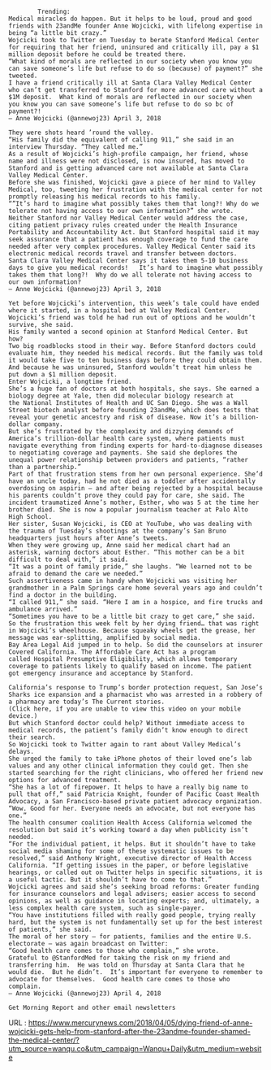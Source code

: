   
			Trending:		  
    Medical miracles do happen. But it helps to be loud, proud and good friends with 23andMe founder Anne Wojcicki, with lifelong expertise in being “a little bit crazy.”  
    Wojcicki took to Twitter on Tuesday to berate Stanford Medical Center for requiring that her friend, uninsured and critically ill, pay a $1 million deposit before he could be treated there.  
    “What kind of morals are reflected in our society when you know you can save someone’s life but refuse to do so (because) of payment?” she tweeted.  
    I have a friend critically ill at Santa Clara Valley Medical Center who can’t get transferred to Stanford for more advanced care without a $1M deposit.  What kind of morals are reflected in our society when you know you can save someone’s life but refuse to do so bc of payment?!  
    — Anne Wojcicki (@annewoj23) April 3, 2018  
      
    They were shots heard ’round the valley.  
    “His family did the equivalent of calling 911,” she said in an interview Thursday. “They called me.”  
    As a result of Wojcicki’s high-profile campaign, her friend, whose name and illness were not disclosed, is now insured, has moved to Stanford and is getting advanced care not available at Santa Clara Valley Medical Center.  
    Before she was finished, Wojcicki gave a piece of her mind to Valley Medical, too, tweeting her frustration with the medical center for not promptly releasing his medical records to his family.  
    “”It’s hard to imagine what possibly takes them that long?! Why do we tolerate not having access to our own information?” she wrote.  
    Neither Stanford nor Valley Medical Center would address the case, citing patient privacy rules created under the Health Insurance Portability and Accountability Act. But Stanford hospital said it may seek assurance that a patient has enough coverage to fund the care needed after very complex procedures. Valley Medical Center said its electronic medical records travel and transfer between doctors.  
    Santa Clara Valley Medical Center says it takes them 5-10 business days to give you medical records!   It’s hard to imagine what possibly takes them that long?!  Why do we all tolerate not having access to our own information?  
    — Anne Wojcicki (@annewoj23) April 3, 2018  
      
    Yet before Wojcicki’s intervention, this week’s tale could have ended where it started, in a hospital bed at Valley Medical Center. Wojcicki’s friend was told he had run out of options and he wouldn’t survive, she said.  
    His family wanted a second opinion at Stanford Medical Center. But how?  
    Two big roadblocks stood in their way. Before Stanford doctors could evaluate him, they needed his medical records. But the family was told it would take five to ten business days before they could obtain them. And because he was uninsured, Stanford wouldn’t treat him unless he put down a $1 million deposit.  
    Enter Wojcicki, a longtime friend.  
    She’s a huge fan of doctors at both hospitals, she says. She earned a biology degree at Yale, then did molecular biology research at the National Institutes of Health and UC San Diego. She was a Wall Street biotech analyst before founding 23andMe, which does tests that reveal your genetic ancestry and risk of disease. Now it’s a billion-dollar company.  
    But she’s frustrated by the complexity and dizzying demands of America’s trillion-dollar health care system, where patients must navigate everything from finding experts for hard-to-diagnose diseases to negotiating coverage and payments. She said she deplores the unequal power relationship between providers and patients, “rather than a partnership.”  
    Part of that frustration stems from her own personal experience. She’d have an uncle today, had he not died as a toddler after accidentally overdosing on aspirin — and after being rejected by a hospital because his parents couldn’t prove they could pay for care, she said. The incident traumatized Anne’s mother, Esther, who was 5 at the time her brother died. She is now a popular journalism teacher at Palo Alto High School.  
    Her sister, Susan Wojcicki, is CEO at YouTube, who was dealing with the trauma of Tuesday’s shootings at the company’s San Bruno headquarters just hours after Anne’s tweets.  
    When they were growing up, Anne said her medical chart had an asterisk, warning doctors about Esther. “This mother can be a bit difficult to deal with,” it said.  
    “It was a point of family pride,” she laughs. “We learned not to be afraid to demand the care we needed.”  
    Such assertiveness came in handy when Wojcicki was visiting her grandmother in a Palm Springs care home several years ago and couldn’t find a doctor in the building.  
    “I called 911,” she said. “Here I am in a hospice, and fire trucks and ambulance arrived.”  
    “Sometimes you have to be a little bit crazy to get care,” she said.  
    So the frustration this week felt by her dying friend… that was right in Wojcicki’s wheelhouse. Because squeaky wheels get the grease, her message was ear-splitting, amplified by social media.  
    Bay Area Legal Aid jumped in to help. So did the counselors at insurer Covered California. The Affordable Care Act has a program called Hospital Presumptive Eligibility, which allows temporary coverage to patients likely to qualify based on income. The patient got emergency insurance and acceptance by Stanford.  
      
    California’s response to Trump’s border protection request, San Jose’s Sharks ice expansion and a pharmacist who was arrested in a robbery of a pharmacy are today’s The Current stories.   
    (Click here, if you are unable to view this video on your mobile device.)  
    But which Stanford doctor could help? Without immediate access to medical records, the patient’s family didn’t know enough to direct their search.  
    So Wojcicki took to Twitter again to rant about Valley Medical’s delays.  
    She urged the family to take iPhone photos of their loved one’s lab values and any other clinical information they could get. Then she started searching for the right clinicians, who offered her friend new options for advanced treatment.  
    “She has a lot of firepower. It helps to have a really big name to pull that off,” said Patricia Knight, founder of Pacific Coast Health Advocacy, a San Francisco-based private patient advocacy organization. “Wow. Good for her. Everyone needs an advocate, but not everyone has one.”  
    The health consumer coalition Health Access California welcomed the resolution but said it’s working toward a day when publicity isn’t needed.  
    “For the individual patient, it helps. But it shouldn’t have to take social media shaming for some of these systematic issues to be resolved,” said Anthony Wright, executive director of Health Access California. “If getting issues in the paper, or before legislative hearings, or called out on Twitter helps in specific situations, it is a useful tactic. But it shouldn’t have to come to that.”  
    Wojcicki agrees and said she’s seeking broad reforms: Greater funding for insurance counselors and legal advisers; easier access to second opinions, as well as guidance in locating experts; and, ultimately, a less complex health care system, such as single-payer.  
    “You have institutions filled with really good people, trying really hard, but the system is not fundamentally set up for the best interest of patients,” she said.  
    The moral of her story — for patients, families and the entire U.S. electorate — was again broadcast on Twitter:  
    “Good health care comes to those who complain,” she wrote.  
    Grateful to @StanfordMed for taking the risk on my friend and transferring him.  He was told on Thursday at Santa Clara that he would die.  But he didn’t.  It’s important for everyone to remember to advocate for themselves.  Good health care comes to those who complain.  
    — Anne Wojcicki (@annewoj23) April 4, 2018  
      
    Get Morning Report and other email newsletters  
    
  URL : https://www.mercurynews.com/2018/04/05/dying-friend-of-anne-wojcicki-gets-help-from-stanford-after-the-23andme-founder-shamed-the-medical-center/?utm_source=wanqu.co&utm_campaign=Wanqu+Daily&utm_medium=website